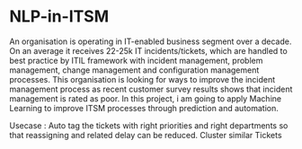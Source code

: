 # NLP-in-ITSM
An organisation is operating in IT-enabled business segment over a decade. On an average it receives 22-25k IT incidents/tickets, which are handled to best practice by ITIL framework with incident management, problem management, change management and configuration management processes. This organisation is looking for ways to improve the incident management process as recent customer survey results shows that incident management is rated as poor. In this project, i am going to apply Machine Learning to improve ITSM processes through prediction and automation.

Usecase : Auto tag the tickets with right priorities and right departments so that reassigning and related delay can be reduced.
Cluster similar Tickets 

